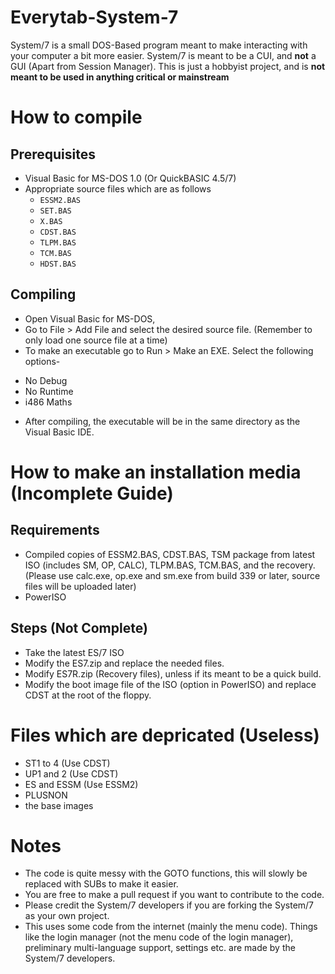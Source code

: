 # Everytab-System-7
System/7 is a small DOS-Based program meant to make interacting with your computer a bit more easier. System/7 is meant to be a CUI, and **not** a GUI (Apart from Session Manager). This is just a hobbyist project, and is **not meant to be used in anything critical or mainstream**

# How to compile

## Prerequisites

- Visual Basic for MS-DOS 1.0 (Or QuickBASIC 4.5/7)
- Appropriate source files which are as follows
  * `ESSM2.BAS`
  * `SET.BAS`
  * `X.BAS`
  * `CDST.BAS`
  * `TLPM.BAS`
  * `TCM.BAS`
  * `HDST.BAS`

## Compiling
- Open Visual Basic for MS-DOS,
- Go to File > Add File and select the desired source file. (Remember to only load one source file at a time)
- To make an executable go to Run > Make an EXE. Select the following options-
 * No Debug
 * No Runtime
 * i486 Maths
- After compiling, the executable will be in the same directory as the Visual Basic IDE.

# How to make an installation media (Incomplete Guide)

## Requirements
- Compiled copies of ESSM2.BAS, CDST.BAS, TSM package from latest ISO (includes SM, OP, CALC), TLPM.BAS, TCM.BAS, and the recovery. (Please use calc.exe, op.exe and sm.exe from build 339 or later, source files will be uploaded later)
- PowerISO

## Steps (Not Complete)
- Take the latest ES/7 ISO
- Modify the ES7.zip and replace the needed files.
- Modify ES7R.zip (Recovery files), unless if its meant to be a quick build.
- Modify the boot image file of the ISO (option in PowerISO) and replace CDST at the root of the floppy.

# Files which are depricated (Useless)

- ST1 to 4 (Use CDST)
- UP1 and 2 (Use CDST)
- ES and ESSM (Use ESSM2)
- PLUSNON
- the base images

# Notes
- The code is quite messy with the GOTO functions, this will slowly be replaced with SUBs to make it easier.
- You are free to make a pull request if you want to contribute to the code.
- Please credit the System/7 developers if you are forking the System/7 as your own project.
- This uses some code from the internet (mainly the menu code). Things like the login manager (not the menu code of the login manager), preliminary multi-language support, settings etc. are made by the System/7 developers.
